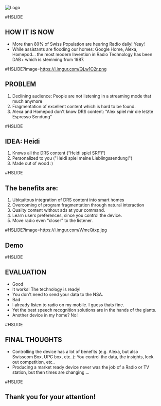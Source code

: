 
![Logo](http://i.imgur.com/ewtsGPn.png "Eat healthy, lose weight, shop like a pro and save money.")

#HSLIDE
## HOW IT IS NOW

- More than 80% of Swiss Population are hearing Radio daily! Yeay!
- While assistants are flooding our homes: Google Home, Alexa, Homepod... the most modern Invention in Radio Technology has been DAB+ which is stemming from 1987.

#HSLIDE?image=https://i.imgur.com/QLw1O2r.png
## PROBLEM

1. Declining audience: People are not listening in a streaming mode that much anymore
2. Fragmentation of excellent content which is hard to be found.
3. Alexa and Homepod don't know DRS content: "Alex spiel mir die letzte Espresso Sendung"

#HSLIDE
## IDEA: Heidi


1. Knows all the DRS content ("Heidi spiel SRF1")
2. Personalized to you ("Heidi spiel meine Lieblingssendung!")
3. Made out of wood :)

#HSLIDE
## The benefits are:

1. Ubiquitous integration of DRS content into smart homes
2. Overcoming of program fragmentation through natural interaction
3. Quality content without ads at your command.
4. Learn users preferences, since you control the device.
5. Move radio even "closer" to the listener.

#HSLIDE?image=https://i.imgur.com/WmeQtxp.jpg
## Demo

#HSLIDE
## EVALUATION

- Good
 - It works! The technology is ready!
 - You don't need to send your data to the NSA.
- Bad
 - I already listen to radio on my mobile. I guess thats fine.
 - Yet the best speech recognition solutions are in the hands of the giants.
 - Another device in my home? No!

#HSLIDE
## FINAL THOUGHTS

- Controlling the device has a lot of benefits (e.g. Alexa, but also Swisscom Box, UPC box, etc..): You control the data, the insights, lock out competition, etc..
- Producing a market ready device never was the job of a Radio or TV station, but then times are changing ...

#HSLIDE
## Thank you for your attention!
